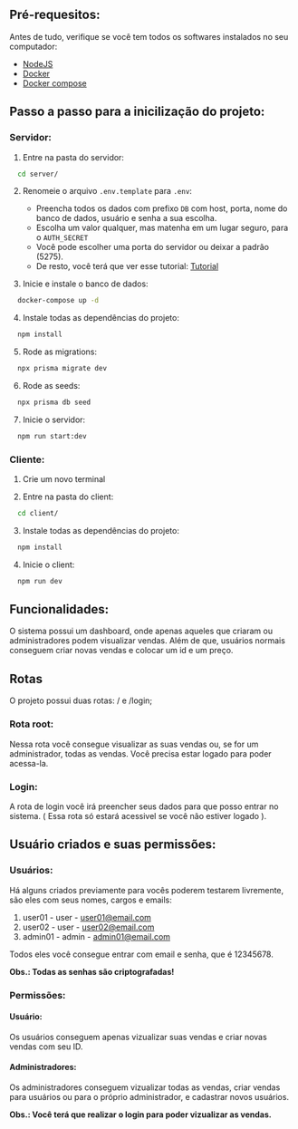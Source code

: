 ## Pré-requesitos:

Antes de tudo, verifique se você tem todos os softwares instalados no seu computador:
- [NodeJS](https://nodejs.org/pt-br/download)
- [Docker](https://www.docker.com/](https://www.docker.com/products/docker-desktop/))
- [Docker compose](https://docs.docker.com/compose/install/)

## Passo a passo para a inicilização do projeto:
### Servidor:
1. Entre na pasta do servidor:
```bash
  cd server/
```

2. Renomeie o arquivo ```.env.template``` para ```.env```:
    - Preencha todos os dados com prefixo ```DB``` com host, porta, nome do banco de dados, usuário e senha a sua escolha.
    - Escolha um valor qualquer, mas matenha em um lugar seguro, para o ```AUTH_SECRET```
    - Você pode escolher uma porta do servidor ou deixar a padrão (5275).
    - De resto, você terá que ver esse tutorial: [Tutorial](https://www.youtube.com/watch?v=0bntGJ0bx9M&t)

3. Inicie e instale o banco de dados:
```bash
  docker-compose up -d
```

4. Instale todas as dependências do projeto:
```bash
  npm install
```

5. Rode as migrations:
```bash
  npx prisma migrate dev
```

6. Rode as seeds:
```bash
  npx prisma db seed
```

7. Inicie o servidor:
```bash
  npm run start:dev
```
### Cliente:
1. Crie um novo terminal

2. Entre na pasta do client:
```bash
  cd client/
```

3. Instale todas as dependências do projeto:
```bash
  npm install
```

4. Inicie o client:
```bash
  npm run dev
```
## Funcionalidades:
O sistema possui um dashboard, onde apenas aqueles que criaram ou administradores podem visualizar vendas. Além de que, usuários
normais conseguem criar novas vendas e colocar um id e um preço.

## Rotas
O projeto possui duas rotas: / e /login;

### Rota root:
Nessa rota você consegue visualizar as suas vendas ou, se for um administrador, todas as vendas. Você precisa estar logado para poder acessa-la.

### Login:
A rota de login você irá preencher seus dados para que posso entrar no sistema. ( Essa rota só estará acessivel se você não estiver logado ).

## Usuário criados e suas permissões:
### Usuários:
Há alguns criados previamente para vocês poderem testarem livremente, são eles com seus nomes, cargos e emails:
1. user01 - user - user01@email.com
2. user02 - user - user02@email.com
3. admin01 - admin - admin01@email.com

Todos eles você consegue entrar com email e senha, que é 12345678.

**Obs.: Todas as senhas são criptografadas!**

### Permissões:
#### Usuário:
Os usuários conseguem apenas vizualizar suas vendas e criar novas vendas com seu ID.

#### Administradores:
Os administradores conseguem vizualizar todas as vendas, criar vendas para usuários ou para o próprio administrador, e cadastrar
novos usuários.

**Obs.: Você terá que realizar o login para poder vizualizar as vendas.**
